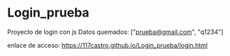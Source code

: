 # Login_prueba
 Proyecto de login con js
 Datos quemados: ["prueba@gmail.com", "q1234"]

enlace de acceso: https://117castro.github.io/Login_prueba/login.html 
